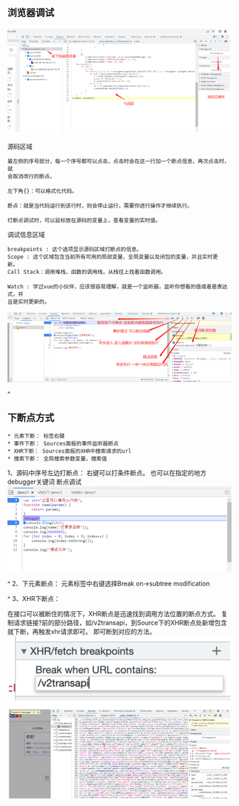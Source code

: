 ## **浏览器调试**
![](.topwrite/assets/image_1726650200227.png)

源码区域
```
最左侧的序号部分，每⼀个序号都可以点击，点击时会在这⼀⾏加⼀个断点信息，再次点击时，就
会取消改⾏的断点。

左下角{}：可以格式化代码。

断点：就是当代码运⾏到该⾏时，则会停⽌运⾏，需要你进⾏操作才继续执⾏。

打断点调试时，可以鼠标放在源码的变量上，查看变量的实时值。
```

调试信息区域
```
breakpoints : 这个选项显示源码区域打断点的信息。
Scope : 这个区域包含当前所有可⽤的局部变量，全局变量以及闭包的变量，并且实时更
新。
Call Stack：调用堆栈，函数的调用栈，从栈往上找看函数调用。

Watch : 学过vue的⼩伙伴，应该很容易理解，就是⼀个监听器，监听你想看的值或者是表达式，并
且是实时更新的。
```
![](.topwrite/assets/image_1726650873169.png)



^
## **下断点方式**
```
* 元素下断： 标签右键
* 事件下断： Sources面板的事件监听器断点
* XHR下断： Sources面板的XHR中搜索请求的url
* 搜索下断： 全局搜索参数变量，搜索值
```

1、源码中序号左边打断点：
右键可以打条件断点。
也可以在指定的地⽅debugger关键词 断点调试
![](.topwrite/assets/image_1726650914098.png)

^
2、下元素断点：
元素标签中右键选择Break on->subtree modification

^
3、XHR下断点：

在接口可以被断住的情况下，XHR断点是迅速找到调用方法位置的断点方式。
复制请求链接?前的部分路径，如/v2transapi，到Source下的XHR断点处新增包含就下断，再触发xhr请求即可。
即可断到对应的方法。
![](.topwrite/assets/image_1726710532046.png)



